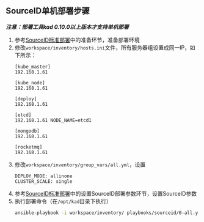 ## SourceID单机部署步骤

***注意：部署工具kad 0.10.0以上版本才支持单机部署***

1. 参考[SourceID标准部署](docs/ruijie/sourceid/getting-started.md)中的准备环节，准备部署环境
1. 修改`workspace/inventory/hosts.ini`文件，所有服务器组设置成同一IP，如下所示：
    ```
    [kube_master]
    192.168.1.61

    [kube_node]
    192.168.1.61

    [deploy]
    192.168.1.61

    [etcd]
    192.168.1.61 NODE_NAME=etcd1

    [mongodb]
    192.168.1.61

    [rocketmq]
    192.168.1.61
    ```
1. 修改`workspace/inventory/group_vars/all.yml`，设置
    ```
    DEPLOY_MODE: allinone
    CLUSTER_SCALE: single
    ```
1. 参考[SourceID标准部署](docs/ruijie/sourceid/getting-started.md)中的设置SourceID部署参数环节，设置SourceID参数
1. 执行部署命令（在`/opt/kad`目录下执行）
   ```bash
   ansible-playbook -i workspace/inventory/ playbooks/sourceid/0-all.yml -k
   ```